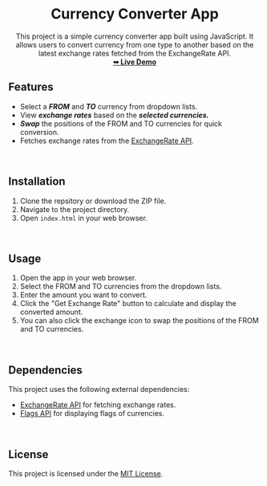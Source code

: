 <div align="center">


# Currency Converter App

This project is a simple currency converter app built using JavaScript. It allows users to convert currency from one type to another based on the latest exchange rates fetched from the ExchangeRate API.<br />
<a href="https://currency-converter-app-vlm4.onrender.com/"><strong>➥ Live Demo</strong></a>

</div>

## Features

- Select a **_FROM_** and **_TO_** currency from dropdown lists.
- View **_exchange rates_** based on the **_selected currencies._**
- **_Swap_** the positions of the FROM and TO currencies for quick conversion.
- Fetches exchange rates from the [ExchangeRate API](https://v6.exchangerate-api.com/).

<br />

## Installation

1. Clone the repsitory or download the ZIP file.
2. Navigate to the project directory.
3. Open `index.html` in your web browser.

<br />

## Usage

1. Open the app in your web browser.
2. Select the FROM and TO currencies from the dropdown lists.
3. Enter the amount you want to convert.
4. Click the "Get Exchange Rate" button to calculate and display the converted amount.
5. You can also click the exchange icon to swap the positions of the FROM and TO currencies.

<br />

## Dependencies

This project uses the following external dependencies:

- [ExchangeRate API](https://v6.exchangerate-api.com/) for fetching exchange rates.
- [Flags API](https://flagsapi.com/) for displaying flags of currencies.

<br />

## License

This project is licensed under the [MIT License](LICENSE).
